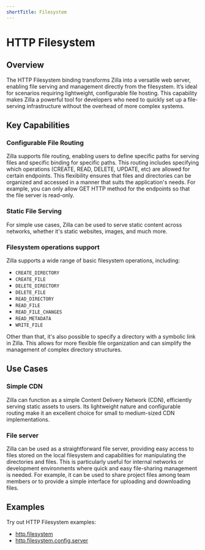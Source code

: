 ```yaml
---
shortTitle: Filesystem
---
```


# HTTP Filesystem

## Overview

The HTTP Filesystem binding transforms Zilla into a versatile web server, enabling file serving and management directly from the filesystem. It’s ideal for scenarios requiring lightweight, configurable file hosting. This capability makes Zilla a powerful tool for developers who need to quickly set up a file-serving infrastructure without the overhead of more complex systems.

## Key Capabilities

### Configurable File Routing

Zilla supports file routing, enabling users to define specific paths for serving files and specific binding for specific paths. This routing includes specifying which operations (CREATE, READ, DELETE, UPDATE, etc) are allowed for certain endpoints. This flexibility ensures that files and directories can be organized and accessed in a manner that suits the application's needs. For example, you can only allow GET HTTP method for the endpoints so that the file server is read-only.

### Static File Serving

For simple use cases, Zilla can be used to serve static content across networks, whether it's static websites, images, and much more.

### Filesystem operations support

Zilla supports a wide range of basic filesystem operations, including:

- `CREATE_DIRECTORY`
- `CREATE_FILE`
- `DELETE_DIRECTORY`
- `DELETE_FILE`
- `READ_DIRECTORY`
- `READ_FILE`
- `READ_FILE_CHANGES`
- `READ_METADATA`
- `WRITE_FILE`

Other than that, it's also possible to specify a directory with a symbolic link in Zilla. This allows for more flexible file organization and can simplify the management of complex directory structures.

## Use Cases

### Simple CDN

Zilla can function as a simple Content Delivery Network (CDN), efficiently serving static assets to users. Its lightweight nature and configurable routing make it an excellent choice for small to medium-sized CDN implementations.

### File server

Zilla can be used as a straightforward file server, providing easy access to files stored on the local filesystem and capabilities for manipulating the directories and files. This is particularly useful for internal networks or development environments where quick and easy file-sharing management is needed. For example, it can be used to share project files among team members or to provide a simple interface for uploading and downloading files.

## Examples

Try out HTTP Filesystem examples:

- [http.filesystem](https://github.com/aklivity/zilla-examples/tree/main/http.filesystem)
- [http.filesystem.config.server](https://github.com/aklivity/zilla-examples/tree/main/http.filesystem.config.server)
